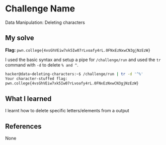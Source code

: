 # Challenge Name
Data Manipulation: Deleting characters

## My solve
**Flag:** `pwn.college{4vsGhVEiw7xk5Iw07rLvoafy4rL.0FNxEzNxwCN3gjNzEzW}`

I used the basic syntax and setup a pipe for `/challenge/run` and used the `tr` command with `-d` to delete `% and ^`.
```bash
hacker@data~deleting-characters:~$ /challenge/run | tr -d '^%'
Your character-stuffed flag:
pwn.college{4vsGhVEiw7xk5Iw07rLvoafy4rL.0FNxEzNxwCN3gjNzEzW}
```

## What I learned
I learnt how to delete specific letters/elements from a output

## References 
None


